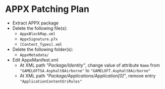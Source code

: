 # APPX Patching Plan

- Extract APPX package
- Delete the following file(s):
  * `AppxBlockMap.xml`
  * `AppxSignature.p7x`
  * `[Content_Types].xml`
- Delete the following folder(s):
  * `AppxMetadata/`
- Edit AppxManifest.xml
  * At XML path *"Package/Identity"*, change value of attribute `Name` from `"GAMELOFTSA.Asphalt8Airborne"` to `"GAMELOFT.Asphalt8Airborne"`
  * At XML path *"Package/Applications/Application[0]"*, remove entry `"ApplicationContentUriRules"`
